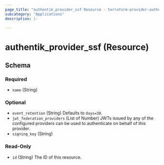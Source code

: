 ```yaml
---
page_title: "authentik_provider_ssf Resource - terraform-provider-authentik"
subcategory: "Applications"
description: |-
  
---
```


# authentik_provider_ssf (Resource)





<!-- schema generated by tfplugindocs -->
## Schema

### Required

- `name` (String)

### Optional

- `event_retention` (String) Defaults to `days=30`.
- `jwt_federation_providers` (List of Number) JWTs issued by any of the configured providers can be used to authenticate on behalf of this provider.
- `signing_key` (String)

### Read-Only

- `id` (String) The ID of this resource.
